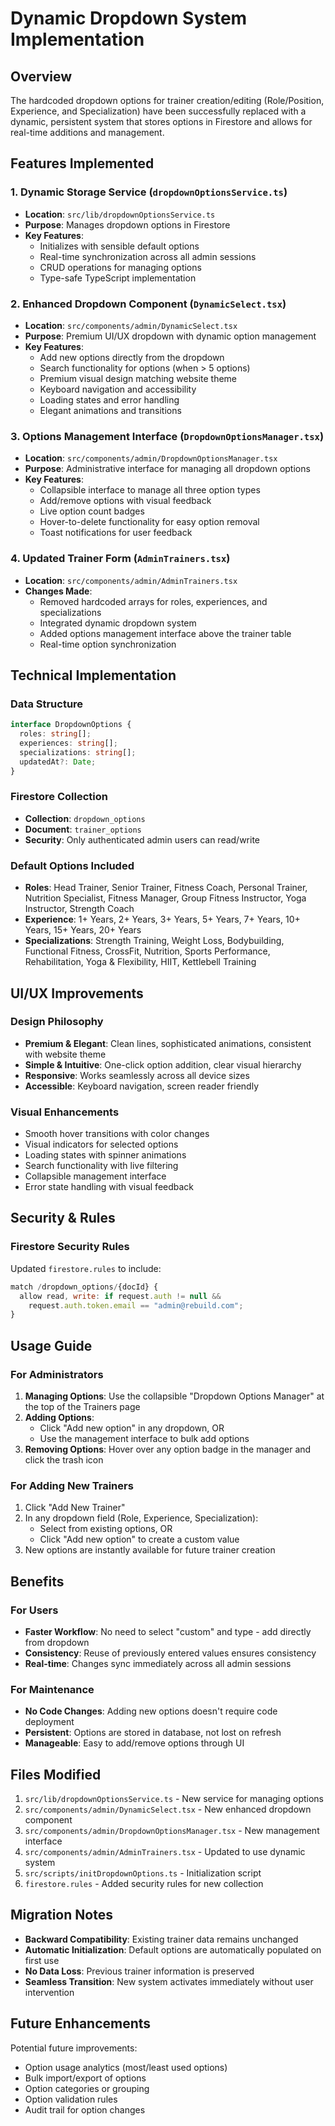 # Dynamic Dropdown System Implementation

## Overview

The hardcoded dropdown options for trainer creation/editing (Role/Position, Experience, and Specialization) have been successfully replaced with a dynamic, persistent system that stores options in Firestore and allows for real-time additions and management.

## Features Implemented

### 1. Dynamic Storage Service (`dropdownOptionsService.ts`)
- **Location**: `src/lib/dropdownOptionsService.ts`
- **Purpose**: Manages dropdown options in Firestore
- **Key Features**:
  - Initializes with sensible default options
  - Real-time synchronization across all admin sessions
  - CRUD operations for managing options
  - Type-safe TypeScript implementation

### 2. Enhanced Dropdown Component (`DynamicSelect.tsx`)
- **Location**: `src/components/admin/DynamicSelect.tsx`
- **Purpose**: Premium UI/UX dropdown with dynamic option management
- **Key Features**:
  - Add new options directly from the dropdown
  - Search functionality for options (when > 5 options)
  - Premium visual design matching website theme
  - Keyboard navigation and accessibility
  - Loading states and error handling
  - Elegant animations and transitions

### 3. Options Management Interface (`DropdownOptionsManager.tsx`)
- **Location**: `src/components/admin/DropdownOptionsManager.tsx`
- **Purpose**: Administrative interface for managing all dropdown options
- **Key Features**:
  - Collapsible interface to manage all three option types
  - Add/remove options with visual feedback
  - Live option count badges
  - Hover-to-delete functionality for easy option removal
  - Toast notifications for user feedback

### 4. Updated Trainer Form (`AdminTrainers.tsx`)
- **Location**: `src/components/admin/AdminTrainers.tsx`
- **Changes Made**:
  - Removed hardcoded arrays for roles, experiences, and specializations
  - Integrated dynamic dropdown system
  - Added options management interface above the trainer table
  - Real-time option synchronization

## Technical Implementation

### Data Structure
```typescript
interface DropdownOptions {
  roles: string[];
  experiences: string[];
  specializations: string[];
  updatedAt?: Date;
}
```

### Firestore Collection
- **Collection**: `dropdown_options`
- **Document**: `trainer_options`
- **Security**: Only authenticated admin users can read/write

### Default Options Included
- **Roles**: Head Trainer, Senior Trainer, Fitness Coach, Personal Trainer, Nutrition Specialist, Fitness Manager, Group Fitness Instructor, Yoga Instructor, Strength Coach
- **Experience**: 1+ Years, 2+ Years, 3+ Years, 5+ Years, 7+ Years, 10+ Years, 15+ Years, 20+ Years
- **Specializations**: Strength Training, Weight Loss, Bodybuilding, Functional Fitness, CrossFit, Nutrition, Sports Performance, Rehabilitation, Yoga & Flexibility, HIIT, Kettlebell Training

## UI/UX Improvements

### Design Philosophy
- **Premium & Elegant**: Clean lines, sophisticated animations, consistent with website theme
- **Simple & Intuitive**: One-click option addition, clear visual hierarchy
- **Responsive**: Works seamlessly across all device sizes
- **Accessible**: Keyboard navigation, screen reader friendly

### Visual Enhancements
- Smooth hover transitions with color changes
- Visual indicators for selected options
- Loading states with spinner animations
- Search functionality with live filtering
- Collapsible management interface
- Error state handling with visual feedback

## Security & Rules

### Firestore Security Rules
Updated `firestore.rules` to include:
```javascript
match /dropdown_options/{docId} {
  allow read, write: if request.auth != null && 
    request.auth.token.email == "admin@rebuild.com";
}
```

## Usage Guide

### For Administrators
1. **Managing Options**: Use the collapsible "Dropdown Options Manager" at the top of the Trainers page
2. **Adding Options**: 
   - Click "Add new option" in any dropdown, OR
   - Use the management interface to bulk add options
3. **Removing Options**: Hover over any option badge in the manager and click the trash icon

### For Adding New Trainers
1. Click "Add New Trainer"
2. In any dropdown field (Role, Experience, Specialization):
   - Select from existing options, OR
   - Click "Add new option" to create a custom value
3. New options are instantly available for future trainer creation

## Benefits

### For Users
- **Faster Workflow**: No need to select "custom" and type - add directly from dropdown
- **Consistency**: Reuse of previously entered values ensures consistency
- **Real-time**: Changes sync immediately across all admin sessions

### For Maintenance
- **No Code Changes**: Adding new options doesn't require code deployment
- **Persistent**: Options are stored in database, not lost on refresh
- **Manageable**: Easy to add/remove options through UI

## Files Modified

1. `src/lib/dropdownOptionsService.ts` - New service for managing options
2. `src/components/admin/DynamicSelect.tsx` - New enhanced dropdown component  
3. `src/components/admin/DropdownOptionsManager.tsx` - New management interface
4. `src/components/admin/AdminTrainers.tsx` - Updated to use dynamic system
5. `src/scripts/initDropdownOptions.ts` - Initialization script
6. `firestore.rules` - Added security rules for new collection

## Migration Notes

- **Backward Compatibility**: Existing trainer data remains unchanged
- **Automatic Initialization**: Default options are automatically populated on first use
- **No Data Loss**: Previous trainer information is preserved
- **Seamless Transition**: New system activates immediately without user intervention

## Future Enhancements

Potential future improvements:
- Option usage analytics (most/least used options)
- Bulk import/export of options
- Option categories or grouping
- Option validation rules
- Audit trail for option changes
